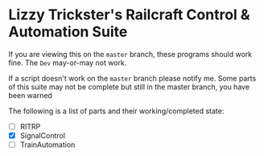 Lizzy Trickster's Railcraft Control & Automation Suite
======

If you are viewing this on the `master` branch, these programs should work fine. The `Dev` may-or-may not work. 

If a script doesn't work on the `master` branch please notify me. Some parts of this suite may not be complete but still in the master branch, you have been warned


The following is a list of parts and their working/completed state:
- [ ] RITRP
- [x] SignalControl
- [ ] TrainAutomation
